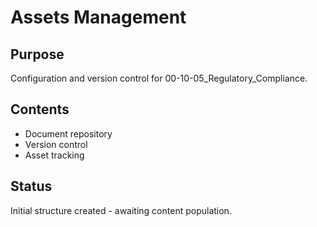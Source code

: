 # Assets Management

## Purpose
Configuration and version control for 00-10-05_Regulatory_Compliance.

## Contents
- Document repository
- Version control
- Asset tracking

## Status
Initial structure created - awaiting content population.

